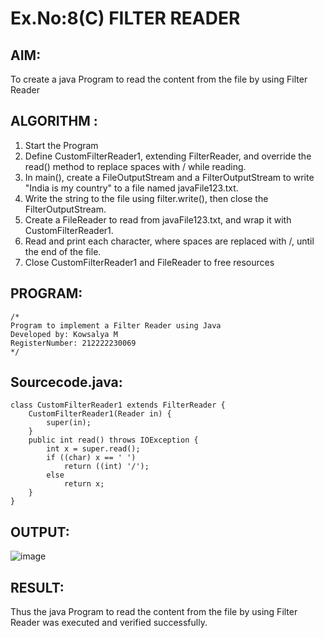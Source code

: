 # Ex.No:8(C)             FILTER READER
## AIM:
 To create a java Program to read the content from the file by using Filter Reader 


## ALGORITHM :
1.  Start the Program
2.  Define CustomFilterReader1, extending FilterReader, and override the read() method to replace spaces with / while reading.
2.	In main(), create a FileOutputStream and a FilterOutputStream to write "India is my country" to a file named javaFile123.txt.
3.	Write the string to the file using filter.write(), then close the FilterOutputStream.
4.	Create a FileReader to read from javaFile123.txt, and wrap it with CustomFilterReader1.
5.	Read and print each character, where spaces are replaced with /, until the end of the file.
6.	Close CustomFilterReader1 and FileReader to free resources


## PROGRAM:
 ```
/*
Program to implement a Filter Reader using Java
Developed by: Kowsalya M
RegisterNumber: 212222230069
*/
```

## Sourcecode.java:
```
class CustomFilterReader1 extends FilterReader {  
    CustomFilterReader1(Reader in) {  
        super(in);  
    }  
    public int read() throws IOException {  
        int x = super.read();  
        if ((char) x == ' ')  
            return ((int) '/');  
        else  
            return x;  
    }  
}  
```

## OUTPUT:

![image](https://github.com/user-attachments/assets/7146ad6b-612a-4fc5-9de7-6f47f5161920)



## RESULT:
Thus the java Program to read the content from the file by using Filter Reader  was executed and verified successfully.

